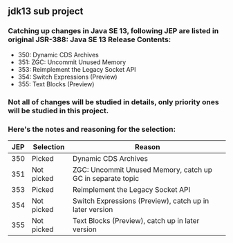 ## jdk13 sub project

### Catching up changes in Java SE 13, following JEP are listed in original JSR-388: Java SE 13 Release Contents:

- 350:	Dynamic CDS Archives
- 351:	ZGC: Uncommit Unused Memory
- 353:	Reimplement the Legacy Socket API
- 354:	Switch Expressions (Preview)
- 355:	Text Blocks (Preview)

### Not all of changes will be studied in details, only priority ones will be studied in this project. 
### Here's the notes and reasoning for the selection:

| JEP | Selection  | Reason                                                                   |
| --- | ---------- | ------------------------------------------------------------------------ |
| 350 | Picked     | Dynamic CDS Archives                                                     |
| 351 | Not picked | ZGC: Uncommit Unused Memory, catch up GC in separate topic               | 
| 353 | Picked     | Reimplement the Legacy Socket API                                        |
| 354 | Not picked | Switch Expressions (Preview), catch up in later version                  |
| 355 | Not picked | Text Blocks (Preview), catch up in later version                         |